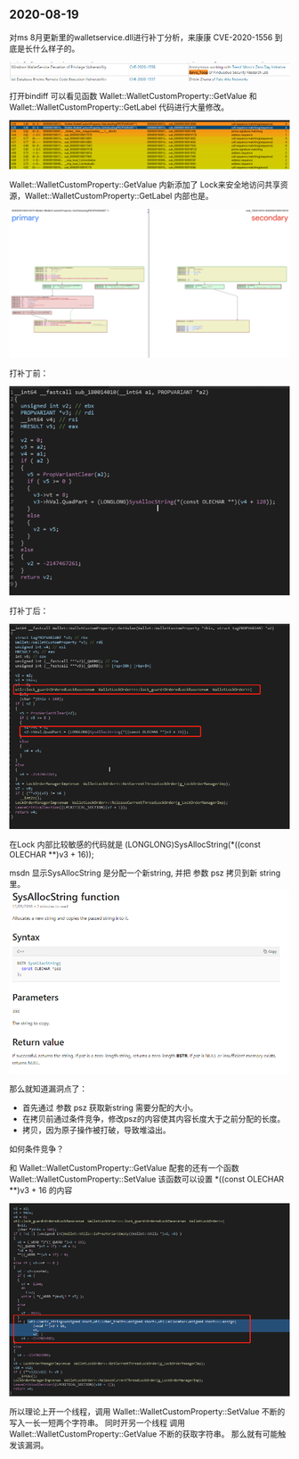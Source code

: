 
## 2020-08-19

对ms 8月更新里的walletservice.dll进行补丁分析，来康康 	CVE-2020-1556  到底是长什么样子的。

![](image/2020-08-19-2.png)

打开bindiff 可以看见函数 Wallet::WalletCustomProperty::GetValue 和Wallet::WalletCustomProperty::GetLabel 代码进行大量修改。


![](image/2020-08-19-7.png)

 Wallet::WalletCustomProperty::GetValue  内新添加了 Lock来安全地访问共享资源，Wallet::WalletCustomProperty::GetLabel  内部也是。

![](image/2020-08-19-3.png)


打补丁前：

![](image/2020-08-19-5.png)

打补丁后：

![](image/2020-08-19-4.png)

在Lock 内部比较敏感的代码就是 (LONGLONG)SysAllocString(*((const OLECHAR **)v3 + 16));

msdn 显示SysAllocString 是分配一个新string, 并把 参数 psz 拷贝到新 string 里。
![](image/2020-08-19-8.png)

那么就知道漏洞点了：

- 首先通过 参数 psz 获取新string 需要分配的大小。
- 在拷贝前通过条件竞争，修改psz的内容使其内容长度大于之前分配的长度。
- 拷贝，因为原子操作被打破，导致堆溢出。

如何条件竞争？

和 Wallet::WalletCustomProperty::GetValue 配套的还有一个函数 Wallet::WalletCustomProperty::SetValue
该函数可以设置 *((const OLECHAR **)v3 + 16 的内容

![](image/2020-08-19-1.png)

所以理论上开一个线程，调用 Wallet::WalletCustomProperty::SetValue 不断的写入一长一短两个字符串。
同时开另一个线程 调用 Wallet::WalletCustomProperty::GetValue 不断的获取字符串。
那么就有可能触发该漏洞。


